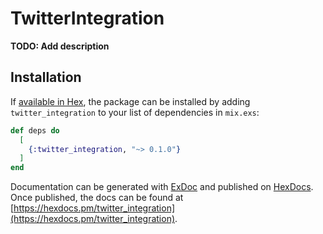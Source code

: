 # TwitterIntegration

**TODO: Add description**

## Installation

If [available in Hex](https://hex.pm/docs/publish), the package can be installed
by adding `twitter_integration` to your list of dependencies in `mix.exs`:

```elixir
def deps do
  [
    {:twitter_integration, "~> 0.1.0"}
  ]
end
```

Documentation can be generated with [ExDoc](https://github.com/elixir-lang/ex_doc)
and published on [HexDocs](https://hexdocs.pm). Once published, the docs can
be found at [https://hexdocs.pm/twitter_integration](https://hexdocs.pm/twitter_integration).

